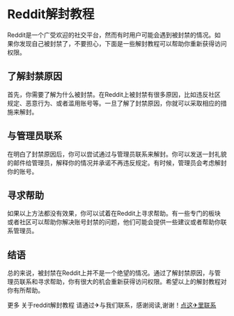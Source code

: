 # Reddit解封教程

Reddit是一个广受欢迎的社交平台，然而有时用户可能会遇到被封禁的情况。如果你发现自己被封禁了，不要担心，下面是一些解封教程可以帮助你重新获得访问权限。

## 了解封禁原因

首先，你需要了解为什么被封禁。在Reddit上被封禁有很多原因，比如违反社区规定、恶意行为、或者滥用账号等。一旦了解了封禁原因，你就可以采取相应的措施来解封。

## 与管理员联系

在明白了封禁原因后，你可以尝试通过与管理员联系来解封。你可以发送一封礼貌的邮件给管理员，解释你的情况并承诺不再违反规定。有时候，管理员会考虑解封你的账号。

## 寻求帮助

如果以上方法都没有效果，你可以试着在Reddit上寻求帮助。有一些专门的板块或者社区可以帮助你解决账号封禁的问题，他们可能会提供一些建议或者帮助你联系管理员。

## 结语

总的来说，被封禁在Reddit上并不是一个绝望的情况。通过了解封禁原因，与管理员联系和寻求帮助，你有很大的机会重新获得访问权限。希望以上的解封教程对你有所帮助。

更多 关于reddit解封教程 请通过✈与我们联系，感谢阅读,谢谢！[点这✈里联系](https://sms.k02.cc)